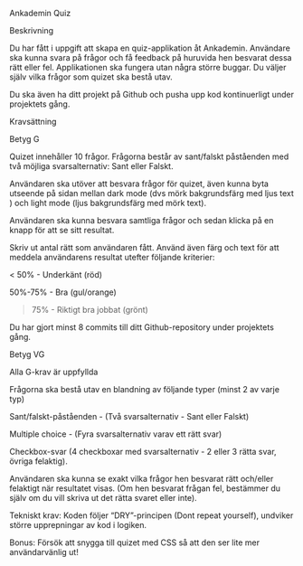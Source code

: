 Ankademin Quiz

Beskrivning

Du har fått i uppgift att skapa en quiz-applikation åt Ankademin. Användare ska kunna svara på frågor och få feedback på huruvida hen besvarat dessa rätt eller fel. Applikationen ska fungera utan några större buggar. Du väljer själv vilka frågor som quizet ska bestå utav.

Du ska även ha ditt projekt på Github och pusha upp kod kontinuerligt under projektets gång.

Kravsättning

Betyg G

Quizet innehåller 10 frågor. Frågorna består av sant/falskt påståenden med två möjliga svarsalternativ: Sant eller Falskt.

Användaren ska utöver att besvara frågor för quizet, även kunna byta utseende på sidan mellan dark mode (dvs mörk bakgrundsfärg med ljus text ) och light mode (ljus bakgrundsfärg med mörk text).

Användaren ska kunna besvara samtliga frågor och sedan klicka på en knapp för att se sitt resultat.

Skriv ut antal rätt som användaren fått. Använd även färg och text för att meddela användarens resultat utefter följande kriterier:

< 50% - Underkänt (röd)

50%-75% - Bra (gul/orange)

> 75% - Riktigt bra jobbat (grönt)

Du har gjort minst 8 commits till ditt Github-repository under projektets gång.

Betyg VG

Alla G-krav är uppfyllda

Frågorna ska bestå utav en blandning av följande typer (minst 2 av varje typ)

Sant/falskt-påståenden - (Två svarsalternativ - Sant eller Falskt)

Multiple choice - (Fyra svarsalternativ varav ett rätt svar)

Checkbox-svar (4 checkboxar med svarsalternativ - 2 eller 3 rätta svar, övriga felaktig).

Användaren ska kunna se exakt vilka frågor hen besvarat rätt och/eller felaktigt när resultatet visas. (Om hen besvarat frågan fel, bestämmer du själv om du vill skriva ut det rätta svaret eller inte).

Tekniskt krav: Koden följer “DRY”-principen (Dont repeat yourself), undviker större upprepningar av kod i logiken.

Bonus: Försök att snygga till quizet med CSS så att den ser lite mer användarvänlig ut!
